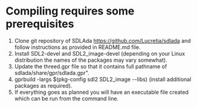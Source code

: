 # Compiling requires some prerequisites

1. Clone git repository of SDLAda https://github.com/Lucretia/sdlada and follow instructions as provided in README.md file.
2. Install SDL2-devel and SDL2_image-devel (depending on your Linux distribution the names of the packages may vary somewhat).
3. Update the threed.gpr file so that it contains full pathname of sdlada/share/gpr/sdlada.gpr".
4. gprbuild -largs $(pkg-config sdl2 SDL2_image --libs) (install additional packages as required).
5. If everything goes as planned you will have an executable file created which can be run from the command line.
